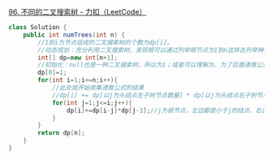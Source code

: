 [96. 不同的二叉搜索树 - 力扣（LeetCode）](https://leetcode.cn/problems/unique-binary-search-trees/description/)

```java
class Solution {
    public int numTrees(int n) {
        //1到i为节点组成的二叉搜索树的个数为dp[i]。
        //动态规划：充分利用二叉搜索树，发现根可以通过列举根节点为1到n这样去列举种数然后相加
        int[] dp=new int[n+1];
        //初始化：null也是一种二叉搜索树，所以为1；或者可以理解为，为了后面递推公式能够生效，必须为1
        dp[0]=1;
        for(int i=1;i<=n;i++){
            //此处就开始收集递推公式的结果
            //dp[i] += dp[以j为头结点左子树节点数量] * dp[以j为头结点右子树节点数量]
            for(int j=1;j<=i;j++){
                dp[i]+=dp[i-j]*dp[j-1];//j为根节点，左边都是小于j的结点、右边都是大于
            }
        }
        return dp[n];
    }
}

```